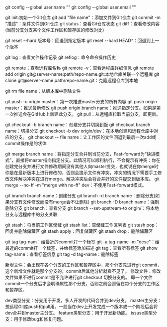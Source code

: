 git config --global user.name ""
git config --global user.email ""

git init:初始一个Git仓库
git add "file name"：添加文件到Git仓库
git commit -m "描述"：条件文件到Git仓库
git status：查看Git仓库状态
git diff：查看修改内容(当前分支分支某个文件工作区和暂存区的修改对比)

git reset --hard 版本号：回退到指定版本
git reset --hard HEAD^：回退到上一个版本

git log：查看文件操作记录
git reflog：命令命令操作历史

git remote；查看远程库名称
git remote -v：查看远程库详细信息
git remote add origin git@server-name:path/repo-name.git:本地仓库关联一个远程库
git clone git@server-name:path/repo-name.git：克隆远程仓库到本地

git rm file name：从版本库中删除文件

git push -u origin master：第一次推送master分支的所有内容
git push origin master：推送最新修改
git push origin branch name：推送指定分支。如果是第一次推送会在GitHub上新建此分支。
git pull：从远程库拉取当前分支，即更新。

git checkout -b branch name：创建分支并切换到饭
git checkout branch name：切换分支
git checkout -b dev origin/dev：在本地创建和远程仓库中对应的分支。
git checkout -- file name：让工作区的文件回退到最后一次add或commit操作是的状体


git merge branch name：将指定分支合并到当前分支，Fast-forward为“快进模式”，直接将master指向指定分支。此情况可以顺利执行，不会提示有冲突：你在创建完分支并进行文件修改期间没有其他人向master提交，也就说在你merge时你是在最新版本上进行修改的，否则会提示文件有冲突，冲突的情况下需要手工修改文件解决冲突在进行merge。解决冲突后会将合并好的文件提交到版本库。
git merge --no-ff -m "merge with no-ff" dev：不使用Fast-forward模式。

git branch branch name：创建分支
git branch -d branch name：删除分支(如果分支有文件修改而没有merge会不让删除)
git branch -D branch name：强制删除分支
git branch：查看分支
git branch --set-upstream-to <branch-name> origin/<branch-name>：将本地分支与远程库中的分支关联

git stash：将当前工作区储藏
git stash list：查储藏工作区列表
git stash pop：回复并删除储藏区
git stash apply：回复储藏区
git stash drop：删除储藏区


git tag tag-nam：给最近的commit打一个标签
git -a tag-name -m "desc"：给最近的commit打一个标签，并给标签添加描述
git tag：查看所有标签
git show tag-name：查看标签信息
git tag -d tag-name：删除标签

新增文件：会出现在各个分支的工作区和暂存区中，那个分支先进行git commit，这个新增文件就是那个分支的，commit后其他分析就看不见了。
修改文件：修改文件如果不进行commit是不允许进行git checkout 切换分支的。
即一个文件commit一个分支后才会明确属性那个分支，否则之前会逗留在每个分支的工作区和暂存区。


dev类型分支：分支用于开发，多人开发的代码合并到dev分支。
master主分支：想远程Git库push和pull用。一般当在dev上开发完成一个版本或一个阶段后会将dev合并到master主分支。
feature类型分支：用于开发新功能。
issuse类型分支：用于修改bug和修复问题。
